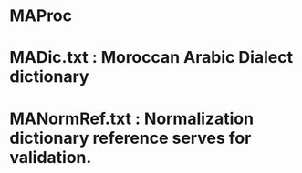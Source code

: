 # MAProc
# MADic.txt : Moroccan Arabic Dialect dictionary 
# MANormRef.txt : Normalization dictionary reference serves for validation.
